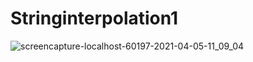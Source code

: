 # Stringinterpolation1

![screencapture-localhost-60197-2021-04-05-11_09_04](https://user-images.githubusercontent.com/81439037/113541332-a0afb180-95ff-11eb-9afc-e0d5401c6e6f.png)
